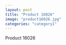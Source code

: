 ```yaml
---
layout: post
title: "Product 16026"
image: "product16026.jpg"
categories: "category1"
---
```

Product 16026
